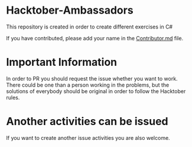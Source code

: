 # Hacktober-Ambassadors
This repository is created in order to create different exercises in C#

If you have contributed, please add your name in the [Contributor.md](Contributor.md) file.

# Important Information

In order to PR you should request the issue whether you want to work. There could be one than a person working in the problems, but the solutions of everybody should be original in order to follow the Hacktober rules.

# Another activities can be issued

If you want to create another issue activities you are also welcome.
